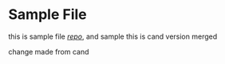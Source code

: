 # Sample File
this is sample file [*repo*](https://github.com/sungung/learn), and sample
this is cand version
merged

change made from cand
